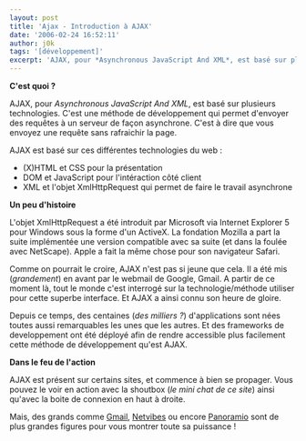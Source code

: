 ```yaml
---
layout: post
title: 'Ajax - Introduction à AJAX'
date: '2006-02-24 16:52:11'
author: j0k
tags: '[développement]'
excerpt: 'AJAX, pour *Asynchronous JavaScript And XML*, est basé sur plusieurs technologies. C''est une méthode de développement qui permet d''envoyer des requêtes à un serveur de façon asynchrone. C''est à dire que vous envoyez une requête sans rafraichir la page.'
---
```


**C'est quoi ?**

AJAX, pour *Asynchronous JavaScript And XML*, est basé sur plusieurs technologies. C'est une méthode de développement qui permet d'envoyer des requêtes à un serveur de façon asynchrone. C'est à dire que vous envoyez une requête sans rafraichir la page.

  AJAX est basé sur ces différentes technologies du web :

 - (X)HTML et CSS pour la présentation
 - DOM et JavaScript pour l'intéraction côté client
 - XML et l'objet XmlHttpRequest qui permet de faire le travail asynchrone


**Un peu d'histoire**

 L'objet XmlHttpRequest a été introduit par Microsoft via Internet Explorer 5 pour Windows sous la forme d'un ActiveX. La fondation Mozilla a part la suite implémentée une version compatible avec sa suite (et dans la foulée avec NetScape). Apple a fait la même chose pour son navigateur Safari.

  Comme on pourrait le croire, AJAX n'est pas si jeune que cela. Il a été mis (*grandement*) en avant par le webmail de Google, Gmail. A partir de ce moment là, tout le monde c'est interrogé sur la technologie/méthode utiliser pour cette superbe interface. Et AJAX a ainsi connu son heure de gloire.

  Depuis ce temps, des centaines (*des milliers ?*) d'applications sont nées toutes aussi remarquables les unes que les autres. Et des frameworks de developpement ont été déployé afin de rendre accessible plus facilement cette méthode de développement qu'est AJAX.

**Dans le feu de l'action**

 AJAX est présent sur certains sites, et commence à bien se propager. Vous pouvez le voir en action avec la shoutbox (*le mini chat de ce site*) ainsi qu'avec la boite de connexion en haut à droite.

  Mais, des grands comme [Gmail](http://gmail.google.com/), [Netvibes](http://www.netvibes.com/) ou encore [Panoramio](http://www.panoramio.com/) sont de plus grandes figures pour vous montrer toute sa puissance !
